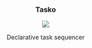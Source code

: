 <h3 align="center">
  Tasko
</h3>

<p align="center">
  <img src="https://travis-ci.org/DevSide/tasko.svg?branch=master" />
</p>

<p align="center">
  Declarative task sequencer
</p>


